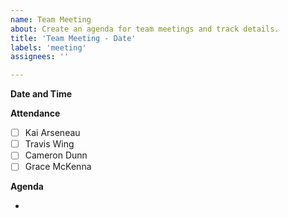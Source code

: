 ```yaml
---
name: Team Meeting
about: Create an agenda for team meetings and track details.
title: 'Team Meeting - Date'
labels: 'meeting'
assignees: ''

---
```


**Date and Time**

**Attendance**

- [ ] Kai Arseneau
- [ ] Travis Wing
- [ ] Cameron Dunn
- [ ] Grace McKenna

**Agenda**

- 